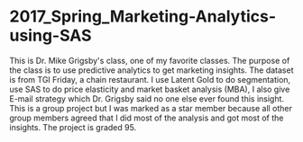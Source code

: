 # 2017_Spring_Marketing-Analytics-using-SAS
This is Dr. Mike Grigsby's class, one of my favorite classes. The purpose of the class is to use predictive analytics to get marketing insights. 
The dataset is from TGI Friday, a chain restaurant. I use Latent Gold to do segmentation, use SAS to do price elasticity and market basket analysis (MBA), I also give E-mail strategy which Dr. Grigsby said no one else ever found this insight. 
This is a group project but I was marked as a star member because all other group members agreed that I did most of the analysis and got most of the insights. 
The project is graded 95. 
